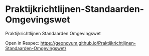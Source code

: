 # Praktijkrichtlijnen-Standaarden-Omgevingswet

Praktijkrichtlijnen Standaarden Omgevingswet

Open in Respec: https://geonovum.github.io/Praktijkrichtlijnen-Standaarden-Omgevingswet/